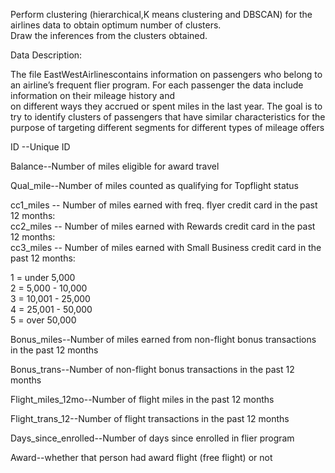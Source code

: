 Perform clustering (hierarchical,K means clustering and DBSCAN) for the airlines data to obtain optimum number of clusters. <br>
Draw the inferences from the clusters obtained.<br>

Data Description:<br>
 
The file EastWestAirlinescontains information on passengers who belong to an airline’s frequent flier program. For each passenger the data include information on their mileage history and <br> on different ways they accrued or spent miles in the last year. The goal is to try to identify clusters of passengers that have similar characteristics for the purpose of targeting different segments for different types of mileage offers

ID --Unique ID<br>

Balance--Number of miles eligible for award travel<br>

Qual_mile--Number of miles counted as qualifying for Topflight status<br>

cc1_miles -- Number of miles earned with freq. flyer credit card in the past 12 months:<br>
cc2_miles -- Number of miles earned with Rewards credit card in the past 12 months:<br>
cc3_miles -- Number of miles earned with Small Business credit card in the past 12 months:<br>

1 = under 5,000<br>
2 = 5,000 - 10,000<br>
3 = 10,001 - 25,000<br>
4 = 25,001 - 50,000<br>
5 = over 50,000<br>

Bonus_miles--Number of miles earned from non-flight bonus transactions in the past 12 months<br>

Bonus_trans--Number of non-flight bonus transactions in the past 12 months<br>

Flight_miles_12mo--Number of flight miles in the past 12 months<br>

Flight_trans_12--Number of flight transactions in the past 12 months<br>

Days_since_enrolled--Number of days since enrolled in flier program<br>

Award--whether that person had award flight (free flight) or not<br>
